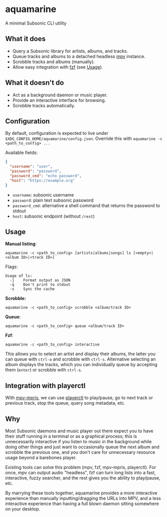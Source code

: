 # aquamarine

A minimal Subsonic CLI utility

## What it does

- Query a Subsonic library for artists, albums, and tracks.
- Queue tracks and albums to a detached headless [mpv](https://mpv.io/) instance.
- Scrobble tracks and albums (manually).
- Allow easy integration with [fzf](https://github.com/junegunn/fzf) (see [Usage](#usage)).

## What it doesn't do

- Act as a background daemon or music player.
- Provide an interactive interface for browsing.
- Scrobble tracks automatically.

## Configuration

By default, configuration is expected to live under
`$XDG_CONFIG_HOME/aquamarine/config.json`. Override this with `aquamarine -c <path_to_config> ...`

Available fields:

```json
{
  "username": "user",
  "password": "password",
  "password_cmd": "echo password",
  "host": "https://example.org"
}
```

- `username`: subsonic username
- `password`: plain text subsonic password
- `password_cmd`: alternative a shell command that returns the password to stdout
- `host`: subsonic endpoint (without `/rest`)

## Usage

**Manual listing**:

`aquamarine -c <path_to_config> [artists|albums|songs] ls [<empty>|<album ID>|<track ID>]`

Flags:

```
Usage of ls:
  -j	Format output as JSON
  -q	Don't print to stdout
  -s	Sync the cache
```

**Scrobble:**

`aquamarine -c <path_to_config> scrobble <album/track ID>`

**Queue**:

`aquamarine -c <path_to_config> queue <album/track ID>`

**Fzf**:

`aquamarine -c <path_to_config> interactive`

This allows you to select an artist and display their albums, the latter you
can queue with `ctrl-a` and scrobble with `ctrl-s`. Alternative selecting an
album displays the tracks, which you can individually queue by accepting them
(`enter`) or scrobble with `ctrl-s`.

## Integration with playerctl

With [mpv-mpris](https://github.com/hoyon/mpv-mpris), we can use
[playerctl](https://github.com/altdesktop/playerctl) to play/pause, go to next
track or previous track, stop the queue, query song metadata, etc.

## Why

Most Subsonic daemons and music player out there expect you to have their stuff
running in a terminal or as a graphical process; this is unnecessarily
interactive if you listen to music in the background while doing other things
and just want to occasionally queue the next album and scrobble the previous
one, and you don't care for unnecessary resource usage beyond a barebones
player.

Existing tools can solve this problem (mpv, fzf, mpv-mpris, playerctl). For
once, mpv can output audio "headless", fzf can turn long lists into a fast,
interactive, fuzzy searcher, and the rest gives you the ability to play/pause,
etc.

By marrying these tools together, aquamarine provides a more interactive
experience than manually inputting/dragging the URLs into MPV, and a less
interactive experience than having a full blown daemon sitting somewhere on
your desktop.
